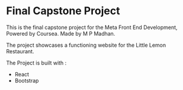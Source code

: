 # Final Capstone Project #

This is the final capstone project for the Meta Front End Development, Powered by Coursea. 
  Made by M P Madhan.

The project showcases a functioning website for the Little Lemon Restaurant.

The Project is built with :
  * React
  * Bootstrap


